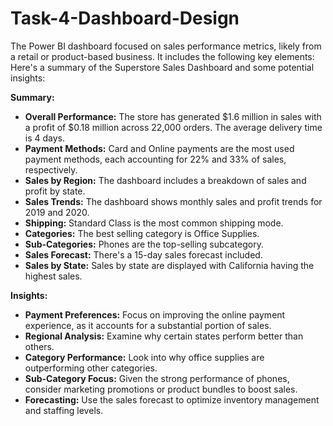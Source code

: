 # Task-4-Dashboard-Design
The Power BI dashboard focused on sales performance metrics, likely from a retail or product-based business. It includes the following key elements:
Here's a summary of the Superstore Sales Dashboard and some potential insights:

**Summary:**

*   **Overall Performance:** The store has generated $1.6 million in sales with a profit of $0.18 million across 22,000 orders. The average delivery time is 4 days.
*   **Payment Methods:** Card and Online payments are the most used payment methods, each accounting for 22% and 33% of sales, respectively.
*   **Sales by Region:** The dashboard includes a breakdown of sales and profit by state.
*   **Sales Trends:** The dashboard shows monthly sales and profit trends for 2019 and 2020.
*   **Shipping:** Standard Class is the most common shipping mode.
*   **Categories:** The best selling category is Office Supplies.
*   **Sub-Categories:** Phones are the top-selling subcategory.
*   **Sales Forecast:** There's a 15-day sales forecast included.
*   **Sales by State:** Sales by state are displayed with California having the highest sales.

**Insights:**

*   **Payment Preferences:** Focus on improving the online payment experience, as it accounts for a substantial portion of sales.
*   **Regional Analysis:** Examine why certain states perform better than others.
*   **Category Performance:** Look into why office supplies are outperforming other categories.
*   **Sub-Category Focus:** Given the strong performance of phones, consider marketing promotions or product bundles to boost sales.
*   **Forecasting:** Use the sales forecast to optimize inventory management and staffing levels.
